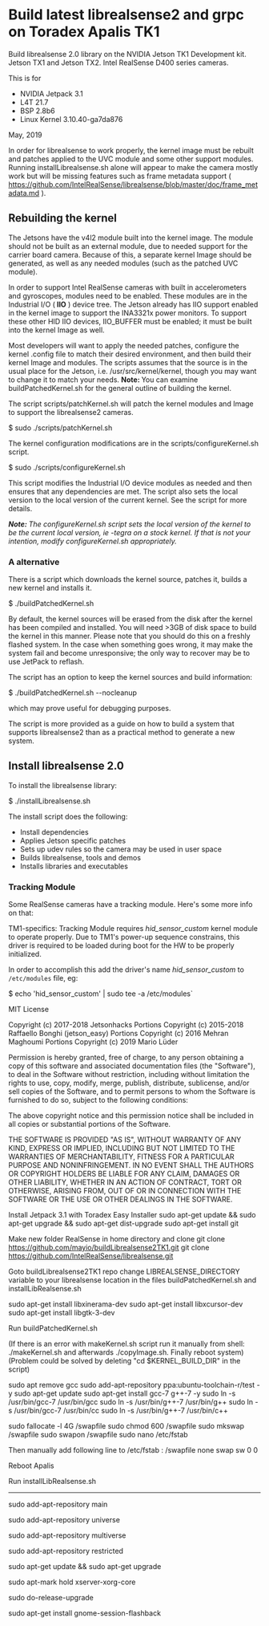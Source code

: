 # Build latest librealsense2 and grpc on Toradex Apalis TK1
Build librealsense 2.0 library on the NVIDIA Jetson TK1 Development kit. Jetson TX1 and Jetson TX2. Intel RealSense D400 series cameras.

This is for
* NVIDIA Jetpack 3.1
* L4T 21.7
* BSP 2.8b6
* Linux Kernel 3.10.40-ga7da876

May, 2019

In order for librealsense to work properly, the kernel image must be rebuilt and patches applied to the UVC module and some other support modules. Running installLibrealsense.sh alone will appear to make the camera mostly work but will be missing features such as frame metadata support ( https://github.com/IntelRealSense/librealsense/blob/master/doc/frame_metadata.md ).

<h2>Rebuilding the kernel</h2>
The Jetsons have the v4l2 module built into the kernel image. The module should not be built as an external module, due to needed support for the carrier board camera. Because of this, a separate kernel Image should be generated, as well as any needed modules (such as the patched UVC module).

In order to support Intel RealSense cameras with built in accelerometers and gyroscopes, modules need to be enabled. These modules are in the Industrial I/O (<strong> IIO</strong> ) device tree. The Jetson already has IIO support enabled in the kernel image to support the INA3321x power monitors. To support these other HID IIO devices, IIO_BUFFER must be enabled; it must be built into the kernel Image as well.

Most developers will want to apply the needed patches, configure the kernel .config file to match their desired environment, and then build their kernel Image and modules. The scripts assumes that the source is in the usual place for the Jetson, i.e. /usr/src/kernel/kernel, though you may want to change it to match your needs. <strong>Note: </strong>You can examine buildPatchedKernel.sh for the general outline of building the kernel.

The script scripts/patchKernel.sh will patch the kernel modules and Image to support the librealsense2 cameras. 

$ sudo ./scripts/patchKernel.sh

The kernel configuration modifications are in the scripts/configureKernel.sh script.

$ sudo ./scripts/configureKernel.sh

This script modifies the Industrial I/O device modules as needed and then ensures that any dependencies are met. The script also sets the local version to the local version of the current kernel. See the script for more details.

<em><strong>Note: </strong>The configureKernel.sh script sets the local version of the kernel to be the current local version, ie -tegra on a stock kernel. If that is not your intention, modify configureKernel.sh appropriately.</em>

<h3>A alternative</h3>

There is a script which downloads the kernel source, patches it, builds a new kernel and installs it.

$ ./buildPatchedKernel.sh


By default, the kernel sources will be erased from the disk after the kernel has been compiled and installed. You will need >3GB of disk space to build the kernel in this manner. Please note that you should do this on a freshly flashed system. In the case when something goes wrong, it may make the system fail and become unresponsive; the only way to recover may be to use JetPack to reflash.

The script has an option to keep the kernel sources and build information:

$ ./buildPatchedKernel.sh --nocleanup

which may prove useful for debugging purposes.

The script is more provided as a guide on how to build a system that supports librealsense2 than as a practical method to generate a new system.

<h2>Install librealsense 2.0</h2>
To install the librealsense library:

$ ./installLibrealsense.sh

The install script does the following:

<ul>
<li>Install dependencies</li>
<li>Applies Jetson specific patches</li>
<li>Sets up udev rules so the camera may be used in user space</li>
<li>Builds librealsense, tools and demos</li>
<li>Installs libraries and executables</li>
</ul>

<h3>Tracking Module</h3>
Some RealSense cameras have a tracking module. Here's some more info on that:

TM1-specifics:
Tracking Module requires *hid_sensor_custom* kernel module to operate properly.
Due to TM1's power-up sequence constrains, this driver is required to be loaded during boot for the HW to be properly initialized.

In order to accomplish this add the driver's name *hid_sensor_custom* to `/etc/modules` file, eg:

$ echo 'hid_sensor_custom' | sudo tee -a /etc/modules`

MIT License

Copyright (c) 2017-2018 Jetsonhacks 
Portions Copyright (c) 2015-2018 Raffaello Bonghi (jetson_easy)
Portions Copyright (c) 2016 Mehran Maghoumi
Portions Copyright (c) 2019 Mario Lüder

Permission is hereby granted, free of charge, to any person obtaining a copy of this software and associated documentation files (the "Software"), to deal in the Software without restriction, including without limitation the rights to use, copy, modify, merge, publish, distribute, sublicense, and/or sell copies of the Software, and to permit persons to whom the Software is furnished to do so, subject to the following conditions:

The above copyright notice and this permission notice shall be included in all copies or substantial portions of the Software.

THE SOFTWARE IS PROVIDED "AS IS", WITHOUT WARRANTY OF ANY KIND, EXPRESS OR IMPLIED, INCLUDING BUT NOT LIMITED TO THE WARRANTIES OF MERCHANTABILITY, FITNESS FOR A PARTICULAR PURPOSE AND NONINFRINGEMENT. IN NO EVENT SHALL THE AUTHORS OR COPYRIGHT HOLDERS BE LIABLE FOR ANY CLAIM, DAMAGES OR OTHER LIABILITY, WHETHER IN AN ACTION OF CONTRACT, TORT OR OTHERWISE, ARISING FROM, OUT OF OR IN CONNECTION WITH THE SOFTWARE OR THE USE OR OTHER DEALINGS IN THE SOFTWARE.

Install Jetpack 3.1 with Toradex Easy Installer
sudo apt-get update && sudo apt-get upgrade && sudo apt-get dist-upgrade
sudo apt-get install git

Make new folder RealSense in home directory and clone
git clone https://github.com/mayio/buildLibrealsense2TK1.git
git clone https://github.com/IntelRealSense/librealsense.git

Goto buildLibrealsense2TK1 repo change LIBREALSENSE_DIRECTORY variable to your librealsense location in the files buildPatchedKernel.sh and installLibRealsense.sh

sudo apt-get install libxinerama-dev
sudo apt-get install libxcursor-dev
sudo apt-get install libgtk-3-dev

Run buildPatchedKernel.sh

(If there is an error with makeKernel.sh script run it manually from shell: ./makeKernel.sh and afterwards ./copyImage.sh. Finally reboot system)(Problem could be solved by deleting "cd $KERNEL_BUILD_DIR" in the script)

sudo apt remove gcc
sudo add-apt-repository ppa:ubuntu-toolchain-r/test -y
sudo apt-get update
sudo apt-get install gcc-7 g++-7 -y
sudo ln -s /usr/bin/gcc-7 /usr/bin/gcc
sudo ln -s /usr/bin/g++-7 /usr/bin/g++
sudo ln -s /usr/bin/gcc-7 /usr/bin/cc
sudo ln -s /usr/bin/g++-7 /usr/bin/c++

sudo fallocate -l 4G /swapfile
sudo chmod 600 /swapfile
sudo mkswap /swapfile
sudo swapon /swapfile
sudo nano /etc/fstab

Then manually add following line to /etc/fstab :
/swapfile none swap sw 0 0

Reboot Apalis

Run installLibRealsense.sh



---

sudo add-apt-repository main

sudo add-apt-repository universe

sudo add-apt-repository multiverse

sudo add-apt-repository restricted

sudo apt-get update && sudo apt-get upgrade

sudo apt-mark hold xserver-xorg-core

sudo do-release-upgrade

sudo apt-get install gnome-session-flashback
